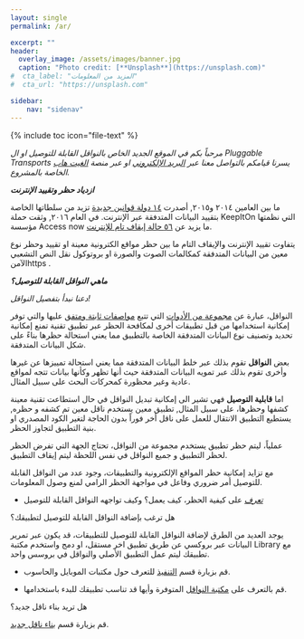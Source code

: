 ```yaml
---
layout: single
permalink: /ar/

excerpt: ""
header:
  overlay_image: /assets/images/banner.jpg
  caption: "Photo credit: [**Unsplash**](https://unsplash.com)"
#  cta_label: "المزيد من المعلومات"
#  cta_url: "https://unsplash.com"

sidebar:
    nav: "sidenav"
---
```

{% include toc icon="file-text" %}

*مرحباً بكم في الموقع الجديد الخاص بالنواقل القابلة للتوصيل او ال Pluggable Transports يسرنا قيامكم بالتواصل معنا عبر [البريد الإلكتروني](mailto:feedback@pluggabletransports.info) او عبر منصة [الغيت هاب](https://github.com/OpenInternet/PT-website/issues) الخاصة بالمشروع.*

***ازدياد حظر وتقييد الإنترنت***

ما بين العامين ٢٠١٤ و٢٠١٥, أصدرت [١٤ دولة قوانين جديدة](https://freedomhouse.org/report/freedom-net/freedom-net-2015) تزيد من سلطاتها الخاصة بتقييد البيانات المتدفقة عبر الإنترنت. في العام ٢٠١٦, وثقت حملة KeepItOn التي نظمتها مؤسسة Access now ما يزيد عن [٥٦ حالة إيقاف تام للإنترنت](https://www.accessnow.org/keepiton/).

يتفاوت تقييد الإنترنت والإيقاف التام ما بين حظر مواقع الكترونية معينة او تقييد وحظر نوع معين من البيانات المتدفقة كمكالمات الصوت والصورة او بروتوكول نقل النص التشعبي الآمنhttps .

***ماهي النواقل القابلة للتوصيل؟***

*دعنا نبدأ بتفصيل النواقل!*

النواقل، عبارة عن [مجموعة من الأدوات](https://www.pluggabletransports.info/ar/transports/) التي تتبع [مواصفات ثابتة ومتفق](https://www.pluggabletransports.info/ar/spec/) عليها والتي توفر إمكانية استخدامها من قبل تطبيقات أخرى لمكافحة الحظر عبر تطبيق تقنية تمنع إمكانية تحديد وتصنيف نوع البيانات المتدفقة الخاصة بالتطبيق مما يعني استحالة حظرها بناءً على شكل البيانات المتدفقة.

بعض **النواقل** تقوم بذلك عبر خلط البيانات المتدفقة مما يعني استحالة تمييزها عن غيرها وأخرى تقوم بذلك عبر تمويه البيانات المتدفقة حيث أنها تظهر وكأنها بيانات تتجه لمواقع عادية وغير محظورة كمحركات البحث على سبيل المثال.

اما **قابلية التوصيل** فهي تشير الى إمكانية تبديل النواقل في حال استطاعت تقنية معينة كشفها وحظرها، على سبيل المثال, تطبيق معين يستخدم ناقل معين تم كشفه و حظره, يستطيع التطبيق الانتقال للعمل على ناقل أخر فوراً بدون الحاجة لتغير الكود المصدري او بنية التطبيق لتجاوز الحظر.

عملياً، ليتم حظر تطبيق يستخدم مجموعة من النواقل، تحتاج الجهة التي تفرض الحظر لحظر التطبيق و جميع النواقل في نفس اللحظة ليتم إيقاف التطبيق.

مع تزايد إمكانية حظر المواقع الإلكترونية والتطبيقات، وجود عدد من النواقل القابلة للتوصيل أمر ضروري وفاعل في مواجهة الحظر الرامي لمنع وصول المعلومات.

-   [*تعرف*](https://www.pluggabletransports.info/ar/how/) على كيفية الحظر، كيف يعمل؟ وكيف تواجهه النواقل القابلة للتوصيل

هل ترغب بإضافة النواقل القابلة للتوصيل لتطبيقك؟

يوجد العديد من الطرق لإضافة النواقل القابلة للتوصيل للتطبيقات، قد يكون عبر تمرير البيانات عبر بروكسي عن طريق تطبيق اخر مستقل، او دمج واستخدم مكتبة Library مع تطبيقك ليتم عمل التطبيق الأصلي والنواقل في بروسس واحد.

-   قم بزيارة قسم [التنفيذ](https://www.pluggabletransports.info/ar/implement/) للتعرف حول مكتبات الموبايل والحاسوب.

-   قم بالتعرف على [مكتبة النواقل](https://www.pluggabletransports.info/ar/transports/) المتوفرة وأيها قد تناسب تطبيقك للبدء باستخدامها.

هل تريد بناء ناقل جديد؟

قم بزيارة قسم [بناء ناقل جديد](https://www.pluggabletransports.info/ar/build/).
